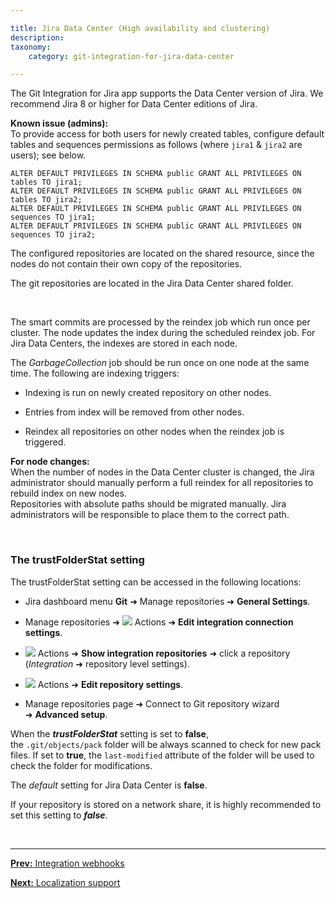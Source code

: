 ```yaml
---

title: Jira Data Center (High availability and clustering)
description:
taxonomy:
    category: git-integration-for-jira-data-center

---
```


The Git Integration for Jira app supports the Data Center version of Jira. We recommend Jira 8 or higher for Data Center editions of Jira.

<div class="bbb-callout bbb--info">
    <div class="irow">
    <div class="ilogobox">
        <span class="logoimg"></span>
    </div>
    <div class="imsgbox">
        <b>Known issue (admins):</b><br>
        To provide access for both users for newly created tables, configure default tables and sequences permissions as follows (where <code>jira1</code> & <code>jira2</code> are users); see below.<br>
        <div><pre><code>ALTER DEFAULT PRIVILEGES IN SCHEMA public GRANT ALL PRIVILEGES ON tables TO jira1;
ALTER DEFAULT PRIVILEGES IN SCHEMA public GRANT ALL PRIVILEGES ON tables TO jira2;
ALTER DEFAULT PRIVILEGES IN SCHEMA public GRANT ALL PRIVILEGES ON sequences TO jira1;
ALTER DEFAULT PRIVILEGES IN SCHEMA public GRANT ALL PRIVILEGES ON sequences TO jira2;</code></pre>
        </div>
    </div>
    </div>
</div>

The configured repositories are located on the shared resource, since the nodes do not contain their own copy of the repositories.

<div class="bbb-callout bbb--info">
    <div class="irow">
    <div class="ilogobox">
        <span class="logoimg"></span>
    </div>
    <div class="imsgbox">
        The git repositories are located in the Jira Data Center shared folder.
    </div>
    </div>
</div>

&nbsp;

The smart commits are processed by the reindex job which run once per cluster. The node updates the index during the scheduled reindex job. For Jira Data Centers, the indexes are stored in each node.

The _GarbageCollection_ job should be run once on one node at the same time. The following are indexing triggers:

*   Indexing is run on newly created repository on other nodes.

*   Entries from index will be removed from other nodes.

*   Reindex all repositories on other nodes when the reindex job is triggered.

<div class="bbb-callout bbb--note">
    <div class="irow">
    <div class="ilogobox">
        <span class="logoimg"></span>
    </div>
    <div class="imsgbox">
        <b>For node changes:</b><br>
        When the number of nodes in the Data Center cluster is changed, the Jira administrator should manually perform a full reindex for all repositories to rebuild index on new nodes.
    </div>
    </div>
</div>

<div class="bbb-callout bbb--alert">
    <div class="irow">
    <div class="ilogobox">
        <span class="logoimg"></span>
    </div>
    <div class="imsgbox">
        Repositories with absolute paths should be migrated manually. Jira administrators will be responsible to place them to the correct path.
    </div>
    </div>
</div>

&nbsp;

### The trustFolderStat setting

The trustFolderStat setting can be accessed in the following locations:

*   Jira dashboard menu **Git** ➜ Manage repositories ➜ **General Settings**.

*   Manage repositories ➜ ![](/wp-content/uploads/actions-icon.png) Actions ➜ **Edit integration connection settings**.

*   ![](/wp-content/uploads/actions-icon.png) Actions ➜ **Show integration repositories** ➜ click a repository (_Integration_ ➜ repository level settings).

*   ![](/wp-content/uploads/actions-icon.png) Actions ➜ **Edit repository settings**.

*   Manage repositories page ➜ Connect to Git repository wizard ➜ **Advanced setup**.


When the _**trustFolderStat**_ setting is set to **false**, the `.git/objects/pack` folder will be always scanned to check for new pack files. If set to **true**, the `last-modified` attribute of the folder will be used to check the folder for modifications.

The _default_ setting for Jira Data Center is **false**.

<div class="bbb-callout bbb--alert">
    <div class="irow">
    <div class="ilogobox">
        <span class="logoimg"></span>
    </div>
    <div class="imsgbox">
        If your repository is stored on a network share, it is highly recommended to set this setting to <b><i>false</i></b>.
    </div>
    </div>
</div>

&nbsp;
* * *

[**Prev:** Integration webhooks](/git-integration-for-jira-data-center/integration-webhooks-gij-self-managed)

[**Next:** Localization support](/git-integration-for-jira-data-center/localization-support-gij-self-managed)


